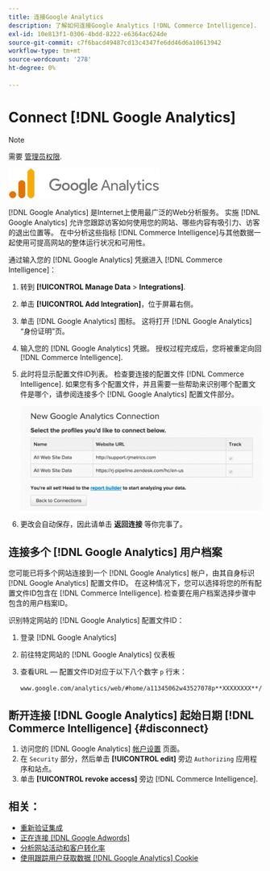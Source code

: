 ```yaml
---
title: 连接Google Analytics
description: 了解如何连接Google Analytics [!DNL Commerce Intelligence].
exl-id: 10e813f1-0306-4bdd-8222-e6364ac624de
source-git-commit: c7f6bacd49487cd13c4347fe6dd46d6a10613942
workflow-type: tm+mt
source-wordcount: '278'
ht-degree: 0%

---
```


# Connect [!DNL Google Analytics]

>[!NOTE]
>
>需要 [管理员权限](../../../administrator/user-management/user-management.md).

![](../../../assets/google-analytics-logo.png)

[!DNL Google Analytics] 是Internet上使用最广泛的Web分析服务。 实施 [!DNL Google Analytics] 允许您跟踪访客如何使用您的网站、哪些内容有吸引力、访客的退出位置等。 在中分析这些指标 [!DNL Commerce Intelligence]与其他数据一起使用可提高网站的整体运行状况和可用性。

通过输入您的 [!DNL Google Analytics] 凭据进入 [!DNL Commerce Intelligence]：

1. 转到 **[!UICONTROL Manage Data** > **Integrations]**.

1. 单击 **[!UICONTROL Add Integration]**，位于屏幕右侧。

1. 单击 [!DNL Google Analytics] 图标。 这将打开 [!DNL Google Analytics] “身份证明”页。

1. 输入您的 [!DNL Google Analytics] 凭据。 授权过程完成后，您将被重定向回 [!DNL Commerce Intelligence].

1. 此时将显示配置文件ID列表。 检查要连接的配置文件 [!DNL Commerce Intelligence]. 如果您有多个配置文件，并且需要一些帮助来识别哪个配置文件是哪个，请参阅连接多个 [!DNL Google Analytics] 配置文件部分。

   ![](../../../assets/list-profile-id.png)<!--{: width="600px"}-->

1. 更改会自动保存，因此请单击 **返回连接** 等你完事了。

## 连接多个 [!DNL Google Analytics] 用户档案

您可能已将多个网站连接到一个 [!DNL Google Analytics] 帐户，由其自身标识 [!DNL Google Analytics] 配置文件ID。 在这种情况下，您可以选择将您的所有配置文件ID包含在 [!DNL Commerce Intelligence]. 检查要在用户档案选择步骤中包含的用户档案ID。

识别特定网站的 [!DNL Google Analytics] 配置文件ID：

1. 登录 [!DNL Google Analytics]
1. 前往特定网站的 [!DNL Google Analytics] 仪表板
1. 查看URL — 配置文件ID对应于以下八个数字 `p` 行末：

   `www.google.com/analytics/web/#home/a11345062w43527078p**XXXXXXXX**/`

## 断开连接 [!DNL Google Analytics] 起始日期 [!DNL Commerce Intelligence] {#disconnect}

1. 访问您的 [!DNL Google Analytics] [帐户设置](https://accounts.google.com/) 页面。
1. 在 `Security` 部分，然后单击 **[!UICONTROL edit]** 旁边 `Authorizing` 应用程序和站点。
1. 单击 **[!UICONTROL revoke access]** 旁边 [!DNL Commerce Intelligence].

## 相关：

* [重新验证集成](https://experienceleague.adobe.com/docs/commerce-knowledge-base/kb/how-to/mbi-reauthenticating-integrations.html)
* [正在连接 [!DNL Google Adwords]](../integrations/google-adwords.md)
* [分析网站活动和客户转化率](../../analysis/web-act-cust-conversion.md)
* [使用跟踪用户获取数据 [!DNL Google Analytics] Cookie](../../analysis/google-track-user-acq.md)
